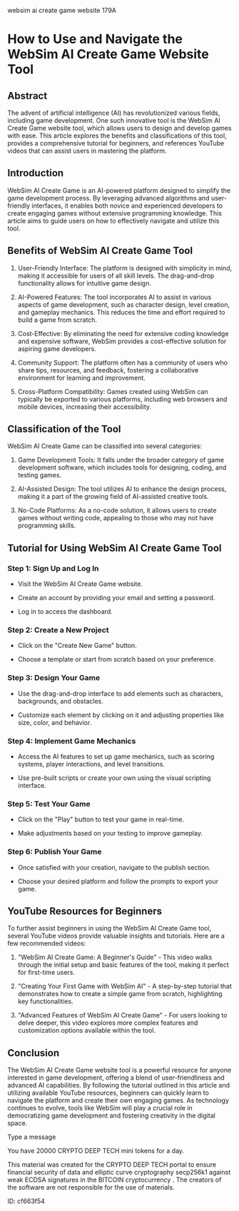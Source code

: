 websim ai create game website 179A
# How to Use and Navigate the WebSim AI Create Game Website Tool



## Abstract



The advent of artificial intelligence (AI) has revolutionized various fields, including game development. One such innovative tool is the WebSim AI Create Game website tool, which allows users to design and develop games with ease. This article explores the benefits and classifications of this tool, provides a comprehensive tutorial for beginners, and references YouTube videos that can assist users in mastering the platform.



## Introduction



WebSim AI Create Game is an AI-powered platform designed to simplify the game development process. By leveraging advanced algorithms and user-friendly interfaces, it enables both novice and experienced developers to create engaging games without extensive programming knowledge. This article aims to guide users on how to effectively navigate and utilize this tool.



## Benefits of WebSim AI Create Game Tool



1. User-Friendly Interface: The platform is designed with simplicity in mind, making it accessible for users of all skill levels. The drag-and-drop functionality allows for intuitive game design.



2. AI-Powered Features: The tool incorporates AI to assist in various aspects of game development, such as character design, level creation, and gameplay mechanics. This reduces the time and effort required to build a game from scratch.



3. Cost-Effective: By eliminating the need for extensive coding knowledge and expensive software, WebSim provides a cost-effective solution for aspiring game developers.



4. Community Support: The platform often has a community of users who share tips, resources, and feedback, fostering a collaborative environment for learning and improvement.



5. Cross-Platform Compatibility: Games created using WebSim can typically be exported to various platforms, including web browsers and mobile devices, increasing their accessibility.



## Classification of the Tool



WebSim AI Create Game can be classified into several categories:



1. Game Development Tools: It falls under the broader category of game development software, which includes tools for designing, coding, and testing games.



2. AI-Assisted Design: The tool utilizes AI to enhance the design process, making it a part of the growing field of AI-assisted creative tools.



3. No-Code Platforms: As a no-code solution, it allows users to create games without writing code, appealing to those who may not have programming skills.



## Tutorial for Using WebSim AI Create Game Tool



### Step 1: Sign Up and Log In



- Visit the WebSim AI Create Game website.

- Create an account by providing your email and setting a password.

- Log in to access the dashboard.



### Step 2: Create a New Project



- Click on the "Create New Game" button.

- Choose a template or start from scratch based on your preference.



### Step 3: Design Your Game



- Use the drag-and-drop interface to add elements such as characters, backgrounds, and obstacles.

- Customize each element by clicking on it and adjusting properties like size, color, and behavior.



### Step 4: Implement Game Mechanics



- Access the AI features to set up game mechanics, such as scoring systems, player interactions, and level transitions.

- Use pre-built scripts or create your own using the visual scripting interface.



### Step 5: Test Your Game



- Click on the "Play" button to test your game in real-time.

- Make adjustments based on your testing to improve gameplay.



### Step 6: Publish Your Game



- Once satisfied with your creation, navigate to the publish section.

- Choose your desired platform and follow the prompts to export your game.



## YouTube Resources for Beginners



To further assist beginners in using the WebSim AI Create Game tool, several YouTube videos provide valuable insights and tutorials. Here are a few recommended videos:



1. "WebSim AI Create Game: A Beginner's Guide" - This video walks through the initial setup and basic features of the tool, making it perfect for first-time users.



2. "Creating Your First Game with WebSim AI" - A step-by-step tutorial that demonstrates how to create a simple game from scratch, highlighting key functionalities.



3. "Advanced Features of WebSim AI Create Game" - For users looking to delve deeper, this video explores more complex features and customization options available within the tool.



## Conclusion



The WebSim AI Create Game website tool is a powerful resource for anyone interested in game development, offering a blend of user-friendliness and advanced AI capabilities. By following the tutorial outlined in this article and utilizing available YouTube resources, beginners can quickly learn to navigate the platform and create their own engaging games. As technology continues to evolve, tools like WebSim will play a crucial role in democratizing game development and fostering creativity in the digital space.



Type a message

You have 20000 CRYPTO DEEP TECH mini tokens for a day.


This material was created for the  CRYPTO DEEP TECH portal  to ensure financial security of data and elliptic curve cryptography  secp256k1 against weak ECDSA  signatures   in the  BITCOIN cryptocurrency . The creators of the software are not responsible for the use of materials.

 ID: cf663f54
